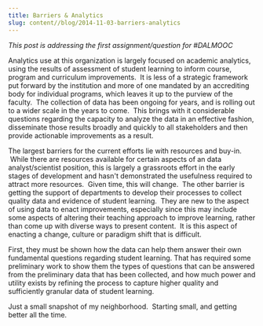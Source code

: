 ```yaml
---
title: Barriers & Analytics
slug: content//blog/2014-11-03-barriers-analytics
---
```

*This post is addressing the first assignment/question for #DALMOOC*

Analytics use at this organization is largely focused on academic analytics, using the results of assessment of student learning to inform course, program and curriculum improvements.  It is less of a strategic framework put forward by the institution and more of one mandated by an accrediting body for individual programs, which leaves it up to the purview of the faculty.  The collection of data has been ongoing for years, and is rolling out to a wider scale in the years to come.  This brings with it considerable questions regarding the capacity to analyze the data in an effective fashion, disseminate those results broadly and quickly to all stakeholders and then provide actionable improvements as a result.

The largest barriers for the current efforts lie with resources and buy-in.  While there are resources available for certain aspects of an data analyst/scientist position, this is largely a grassroots effort in the early stages of development and hasn't demonstrated the usefulness required to attract more resources.  Given time, this will change.  The other barrier is getting the support of departments to develop their processes to collect quality data and evidence of student learning.  They are new to the aspect of using data to enact improvements, especially since this may include some aspects of altering their teaching approach to improve learning, rather than come up with diverse ways to present content.  It is this aspect of enacting a change, culture or paradigm shift that is difficult.

First, they must be shown how the data can help them answer their own fundamental questions regarding student learning. That has required some preliminary work to show them the types of questions that can be answered from the preliminary data that has been collected, and how much power and utility exists by refining the process to capture higher quality and sufficiently granular data of student learning.

Just a small snapshot of my neighborhood.  Starting small, and getting better all the time.
